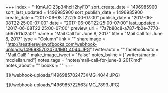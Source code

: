 +++
index = "-KmAJCi23p34hcH2hyFO"
sort_create_date = 1496985900
sort_last_updated = 1496985900
sort_publish_date = 1496985900
create_date = "2017-06-08T22:25:00-07:00"
publish_date = "2017-06-08T22:25:00-07:00"
date = "2017-06-08T22:25:00-07:00"
last_updated = "2017-06-08T22:25:00-07:00"
preview_url = "7a7b80c8-a787-fb2e-7770-c697611d2a01"
name = "Mail Call for June 8, 2017"
title = "Mail Call for June 8, 2017"
type = "Column"
link = ""
shareimage = "http://seattlereviewofbooks.com/webhook-uploads/1496985702473/IMG_4044.JPG"
twitterauto = ""
facebookauto = "Mail Call! "
make_image_tweet = "False"
notes_byline = ["writers/martin-mcclellan.md"]
notes_tags = "notes/mail-call-for-june-8-2017.md"
notes_about = ""
books = ""
+++
<p class="image">![](/webhook-uploads/1496985702473/IMG_4044.JPG)</p>
<p class="image">![](/webhook-uploads/1496985722563/IMG_7893.JPG)</p>